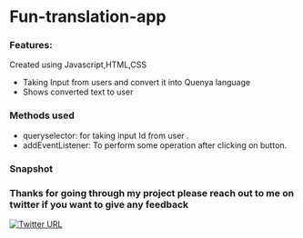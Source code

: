 # Fun-translation-app

### Features:
Created using Javascript,HTML,CSS

-   Taking Input from users and convert it into Quenya language
-   Shows converted text to user

### Methods used

-   queryselector: for taking input Id from user .
-   addEventListener: To perform some operation after clicking on button.

### Snapshot



### Thanks for going through my project please reach out to me on twitter if you want to give any feedback

[![Twitter URL](https://img.shields.io/badge/Twitter-1DA1F2?style=for-the-badge&logo=twitter&logoColor=white)](https://twitter.com/PoojaKelkar5)

